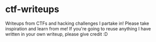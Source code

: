 # ctf-writeups
Writeups from CTFs and hacking challenges I partake in!
Please take inspiration and learn from me! If you're going to reuse anything I have written in your own writeup, please give credit :D

